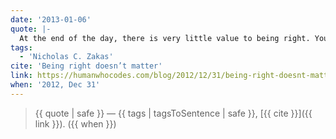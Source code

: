 ```yaml
---
date: '2013-01-06'
quote: |-
  At the end of the day, there is very little value to being right. You don’t acquire rightness points and just how frequently you are right doesn’t end up on your resume. What actually matters are the relationships you have. [...] As my former manager said, you should definitely know what is important to you and be willing to fight for it. But let go of the pedantic points you are trying to make – those just don’t matter.
tags:
  - 'Nicholas C. Zakas'
cite: 'Being right doesn’t matter'
link: https://humanwhocodes.com/blog/2012/12/31/being-right-doesnt-matter/
when: '2012, Dec 31'
---
```


> {{ quote | safe }}
> — {{ tags | tagsToSentence | safe }}, [{{ cite }}]({{ link }}). ({{ when }})
